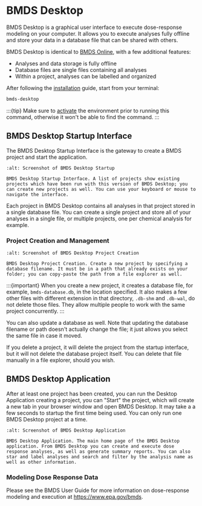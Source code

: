 # BMDS Desktop

BMDS Desktop is a graphical user interface to execute dose-response modeling on your computer. It allows you to execute analyses fully offline and store your data in a database file that can be shared with others.

BMDS Desktop is identical to [BMDS Online](https://bmdsonline.epa.gov), with a few additional features:

* Analyses and data storage is fully offline
* Database files are single files containing all analyses
* Within a project, analyses can be labelled and organized

After following the [installation](installation.md) guide, start from your terminal:

```bash
bmds-desktop
```

:::{tip}
Make sure to [activate](./installation.md/#activating-an-environment) the environment prior to running this command, otherwise it won't be able to find the command.
:::

## BMDS Desktop Startup Interface

The BMDS Desktop Startup Interface is the gateway to create a BMDS project and start the application.

```{figure} _static/img/desktop-startup.jpg
:alt: Screenshot of BMDS Desktop Startup

BMDS Desktop Startup Interface. A list of projects show existing projects which have been run with this version of BMDS Desktop; you can create new projects as well. You can use your keyboard or mouse to navigate the interface.
```

Each project in BMDS Desktop contains all analyses in that project stored in a single database file. You can create a single project and store all of your analyses in a single file, or multiple projects, one per chemical analysis for example.

### Project Creation and Management

```{figure} _static/img/create-db.jpg
:alt: Screenshot of BMDS Desktop Project Creation

BMDS Desktop Project Creation. Create a new project by specifying a database filename. It must be in a path that already exists on your folder; you can copy-paste the path from a file explorer as well.
```

:::{important}
When you create a new project, it creates a database file, for example, `bmds-database.db`, in the location specified. It also makes a few other files with different extension in that directory, `.db-shm` and `.db-wal`, do not delete those files. They allow multiple people to work with the same project concurrently.
:::

You can also update a database as well. Note that updating the database filename or path doesn't actually change the file; it just allows you select the same file in case it moved.

If you delete a project, it will delete the project from the startup interface, but it will not delete the database project itself. You can delete that file manually in a file explorer, should you wish.

## BMDS Desktop Application

After at least one project has been created, you can run the Desktop Application creating a project, you can "Start" the project, which will create a new tab in your browser window and open BMDS Desktop. It may take a a few seconds to startup the first time being used. You can only run one BMDS Desktop project at a time.

```{figure} _static/img/bmds-desktop.jpg
:alt: Screenshot of BMDS Desktop Application

BMDS Desktop Application. The main home page of the BMDS Desktop application. From BMDS Desktop you can create and execute dose response analyses, as well as generate summary reports. You can also star and label analyses and search and filter by the analysis name as well as other information.
```

### Modeling Dose Response Data

Please see the BMDS User Guide for more information on dose-response modeling and execution at https://www.epa.gov/bmds.
